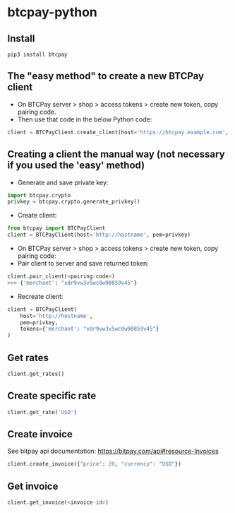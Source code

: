 # btcpay-python

## Install
```shell
pip3 install btcpay
```

## The "easy method" to create a new BTCPay client
* On BTCPay server > shop > access tokens > create new token, copy pairing code.
* Then use that code in the below Python code:
```python
client = BTCPayClient.create_client(host='https://btcpay.example.com', code=<pairing-code>)
```

## Creating a client the manual way (not necessary if you used the 'easy' method)
* Generate and save private key:
```python
import btcpay.crypto
privkey = btcpay.crypto.generate_privkey()
```
* Create client:
```python
from btcpay import BTCPayClient
client = BTCPayClient(host='http://hostname', pem=privkey)
```
* On BTCPay server > shop > access tokens > create new token, copy pairing code:
* Pair client to server and save returned token:
```python
client.pair_client(<pairing-code>)
>>> {'merchant': "xdr9vw3v5wc0w90859v45"}
```
* Recreate client:
```python
client = BTCPayClient(
    host='http://hostname',
    pem=privkey,
    tokens={'merchant': "xdr9vw3v5wc0w90859v45"}
)
```


## Get rates
```python
client.get_rates()
```


## Create specific rate
```python
client.get_rate('USD')
```


## Create invoice
See bitpay api documentation: https://bitpay.com/api#resource-Invoices
```python
client.create_invoice({"price": 20, "currency": "USD"})
```


## Get invoice
```python
client.get_invoice(<invoice-id>)
```
